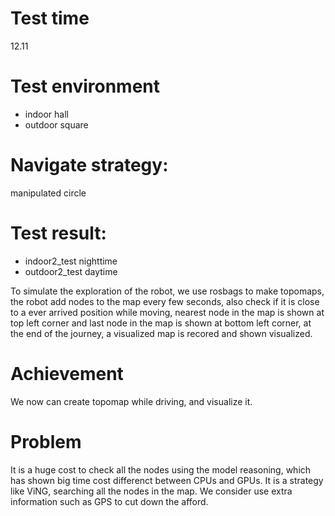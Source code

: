 # Test time
12.11
# Test environment
- indoor hall
- outdoor square
# Navigate strategy: 
manipulated circle
# Test result:  
- indoor2_test nighttime
- outdoor2_test daytime

To simulate the exploration of the robot, we use rosbags to make topomaps, the robot add nodes to the map every few seconds, also check if it is close to a ever arrived position while moving, nearest node in the map is shown at top left corner and last node in the map is shown at bottom left corner, at the end of the journey, a visualized map is recored and shown visualized.
# Achievement
We now can create topomap while driving, and visualize it.
# Problem
It is a huge cost to check all the nodes using the model reasoning, which has shown big time cost differenct between CPUs and GPUs. It is a strategy like ViNG, searching all the nodes in the map. We consider use extra information such as GPS to cut down the afford.